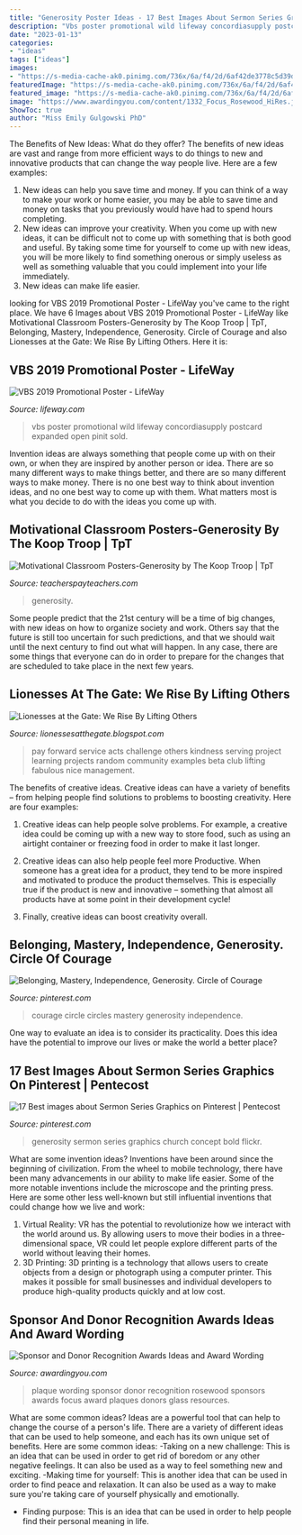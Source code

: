 ```yaml
---
title: "Generosity Poster Ideas - 17 Best Images About Sermon Series Graphics On Pinterest"
description: "Vbs poster promotional wild lifeway concordiasupply postcard expanded open pinit sold"
date: "2023-01-13"
categories:
- "ideas"
tags: ["ideas"]
images:
- "https://s-media-cache-ak0.pinimg.com/736x/6a/f4/2d/6af42de3778c5d39d9e0a5c162392a4c.jpg"
featuredImage: "https://s-media-cache-ak0.pinimg.com/736x/6a/f4/2d/6af42de3778c5d39d9e0a5c162392a4c.jpg"
featured_image: "https://s-media-cache-ak0.pinimg.com/736x/6a/f4/2d/6af42de3778c5d39d9e0a5c162392a4c.jpg"
image: "https://www.awardingyou.com/content/1332_Focus_Rosewood_HiRes.jpg"
ShowToc: true
author: "Miss Emily Gulgowski PhD"
---
```



The Benefits of New Ideas: What do they offer?
The benefits of new ideas are vast and range from more efficient ways to do things to new and innovative products that can change the way people live. Here are a few examples: 
1. New ideas can help you save time and money. If you can think of a way to make your work or home easier, you may be able to save time and money on tasks that you previously would have had to spend hours completing. 
2. New ideas can improve your creativity. When you come up with new ideas, it can be difficult not to come up with something that is both good and useful. By taking some time for yourself to come up with new ideas, you will be more likely to find something onerous or simply useless as well as something valuable that you could implement into your life immediately. 
3. New ideas can make life easier.

	

		
looking for VBS 2019 Promotional Poster - LifeWay you've came to the right place. We have 6 Images about VBS 2019 Promotional Poster - LifeWay like Motivational Classroom Posters-Generosity by The Koop Troop | TpT, Belonging, Mastery, Independence, Generosity. Circle of Courage and also Lionesses at the Gate: We Rise By Lifting Others. Here it is:
		
    
## VBS 2019 Promotional Poster - LifeWay

<img loading=lazy src="https://s7d9.scene7.com/is/image/LifeWayChristianResources/005808961?$FigureLarge$" onerror="this.onerror=null;this.src='https://tse2.mm.bing.net/th?id=OIP.iUdMz_0leR5LYKdO1-5ncgHaHa&amp;pid=15.1';" alt="VBS 2019 Promotional Poster - LifeWay">

_Source: lifeway.com_

>vbs poster promotional wild lifeway concordiasupply postcard expanded open pinit sold. 

	

Invention ideas are always something that people come up with on their own, or when they are inspired by another person or idea. There are so many different ways to make things better, and there are so many different ways to make money. There is no one best way to think about invention ideas, and no one best way to come up with them. What matters most is what you decide to do with the ideas you come up with.

    
## Motivational Classroom Posters-Generosity By The Koop Troop | TpT

<img loading=lazy src="https://ecdn.teacherspayteachers.com/thumbitem/Motivational-Classroom-Posters-Generosity-4858653-1568203987/original-4858653-2.jpg" onerror="this.onerror=null;this.src='https://tse2.mm.bing.net/th?id=OIP.mPMRPi19jkFwSmQCPxBX6QAAAA&amp;pid=15.1';" alt="Motivational Classroom Posters-Generosity by The Koop Troop | TpT">

_Source: teacherspayteachers.com_

>generosity. 

	

Some people predict that the 21st century will be a time of big changes, with new ideas on how to organize society and work. Others say that the future is still too uncertain for such predictions, and that we should wait until the next century to find out what will happen. In any case, there are some things that everyone can do in order to prepare for the changes that are scheduled to take place in the next few years.

    
## Lionesses At The Gate: We Rise By Lifting Others

<img loading=lazy src="http://2.bp.blogspot.com/-LdzUdPGgSx4/VAfenUV9gOI/AAAAAAAAURo/6YVEeLJLyEQ/s1600/acts%2Bof%2Bservice.jpg" onerror="this.onerror=null;this.src='https://tse4.mm.bing.net/th?id=OIP.cK25c-aisilHy7Ir6oV55QHaJM&amp;pid=15.1';" alt="Lionesses at the Gate: We Rise By Lifting Others">

_Source: lionessesatthegate.blogspot.com_

>pay forward service acts challenge others kindness serving project learning projects random community examples beta club lifting fabulous nice management. 

	

The benefits of creative ideas.
Creative ideas can have a variety of benefits – from helping people find solutions to problems to boosting creativity. Here are four examples:
1. Creative ideas can help people solve problems. For example, a creative idea could be coming up with a new way to store food, such as using an airtight container or freezing food in order to make it last longer.

2. Creative ideas can also help people feel more Productive. When someone has a great idea for a product, they tend to be more inspired and motivated to produce the product themselves. This is especially true if the product is new and innovative – something that almost all products have at some point in their development cycle!

3. Finally, creative ideas can boost creativity overall.

    
## Belonging, Mastery, Independence, Generosity. Circle Of Courage

<img loading=lazy src="https://s-media-cache-ak0.pinimg.com/736x/6a/f4/2d/6af42de3778c5d39d9e0a5c162392a4c.jpg" onerror="this.onerror=null;this.src='https://tse3.mm.bing.net/th?id=OIP.7Zk5VpK8nCLyuZfFvjJsggHaHi&amp;pid=15.1';" alt="Belonging, Mastery, Independence, Generosity. Circle of Courage">

_Source: pinterest.com_

>courage circle circles mastery generosity independence. 

	

One way to evaluate an idea is to consider its practicality. Does this idea have the potential to improve our lives or make the world a better place?

    
## 17 Best Images About Sermon Series Graphics On Pinterest | Pentecost

<img loading=lazy src="https://s-media-cache-ak0.pinimg.com/736x/b8/f7/f0/b8f7f0674d9199774d8228e289e055fa.jpg" onerror="this.onerror=null;this.src='https://tse4.mm.bing.net/th?id=OIP.zppn-xC4dJGJ077p2IcVyQHaEK&amp;pid=15.1';" alt="17 Best images about Sermon Series Graphics on Pinterest | Pentecost">

_Source: pinterest.com_

>generosity sermon series graphics church concept bold flickr. 

	

What are some invention ideas?
Inventions have been around since the beginning of civilization. From the wheel to mobile technology, there have been many advancements in our ability to make life easier. Some of the more notable inventions include the microscope and the printing press. Here are some other less well-known but still influential inventions that could change how we live and work:
1) Virtual Reality: VR has the potential to revolutionize how we interact with the world around us. By allowing users to move their bodies in a three-dimensional space, VR could let people explore different parts of the world without leaving their homes.
2) 3D Printing: 3D printing is a technology that allows users to create objects from a design or photograph using a computer printer. This makes it possible for small businesses and individual developers to produce high-quality products quickly and at low cost.

    
## Sponsor And Donor Recognition Awards Ideas And Award Wording

<img loading=lazy src="https://www.awardingyou.com/content/1332_Focus_Rosewood_HiRes.jpg" onerror="this.onerror=null;this.src='https://tse1.mm.bing.net/th?id=OIP.YfOxsj1tTTgjQ6_kcxQQFwHaLH&amp;pid=15.1';" alt="Sponsor and Donor Recognition Awards Ideas and Award Wording">

_Source: awardingyou.com_

>plaque wording sponsor donor recognition rosewood sponsors awards focus award plaques donors glass resources. 

	

What are some common ideas?
Ideas are a powerful tool that can help to change the course of a person's life. There are a variety of different ideas that can be used to help someone, and each has its own unique set of benefits. Here are some common ideas: 
-Taking on a new challenge: This is an idea that can be used in order to get rid of boredom or any other negative feelings. It can also be used as a way to feel something new and exciting. 
-Making time for yourself: This is another idea that can be used in order to find peace and relaxation. It can also be used as a way to make sure you're taking care of yourself physically and emotionally. 
- Finding purpose: This is an idea that can be used in order to help people find their personal meaning in life.

